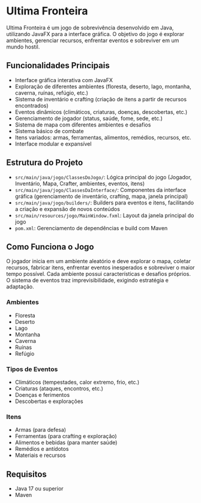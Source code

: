 # Ultima Fronteira

Ultima Fronteira é um jogo de sobrevivência desenvolvido em Java, utilizando JavaFX para a interface gráfica. O objetivo do jogo é explorar ambientes, gerenciar recursos, enfrentar eventos e sobreviver em um mundo hostil.

## Funcionalidades Principais
- Interface gráfica interativa com JavaFX
- Exploração de diferentes ambientes (floresta, deserto, lago, montanha, caverna, ruínas, refúgio, etc.)
- Sistema de inventário e crafting (criação de itens a partir de recursos encontrados)
- Eventos dinâmicos (climáticos, criaturas, doenças, descobertas, etc.)
- Gerenciamento de jogador (status, saúde, fome, sede, etc.)
- Sistema de mapa com diferentes ambientes e desafios
- Sistema básico de combate
- Itens variados: armas, ferramentas, alimentos, remédios, recursos, etc.
- Interface modular e expansível

## Estrutura do Projeto
- `src/main/java/jogo/ClassesDoJogo/`: Lógica principal do jogo (Jogador, Inventário, Mapa, Crafter, ambientes, eventos, itens)
- `src/main/java/jogo/ClassesDaInterface/`: Componentes da interface gráfica (gerenciamento de inventário, crafting, mapa, janela principal)
- `src/main/java/jogo/builders/`: Builders para eventos e itens, facilitando a criação e expansão de novos conteúdos
- `src/main/resources/jogo/MainWindow.fxml`: Layout da janela principal do jogo
- `pom.xml`: Gerenciamento de dependências e build com Maven

## Como Funciona o Jogo
O jogador inicia em um ambiente aleatório e deve explorar o mapa, coletar recursos, fabricar itens, enfrentar eventos inesperados e sobreviver o maior tempo possível. Cada ambiente possui características e desafios próprios. O sistema de eventos traz imprevisibilidade, exigindo estratégia e adaptação.

### Ambientes
- Floresta
- Deserto
- Lago
- Montanha
- Caverna
- Ruínas
- Refúgio

### Tipos de Eventos
- Climáticos (tempestades, calor extremo, frio, etc.)
- Criaturas (ataques, encontros, etc.)
- Doenças e ferimentos
- Descobertas e explorações

### Itens
- Armas (para defesa)
- Ferramentas (para crafting e exploração)
- Alimentos e bebidas (para manter saúde)
- Remédios e antídotos
- Materiais e recursos

## Requisitos
- Java 17 ou superior
- Maven

